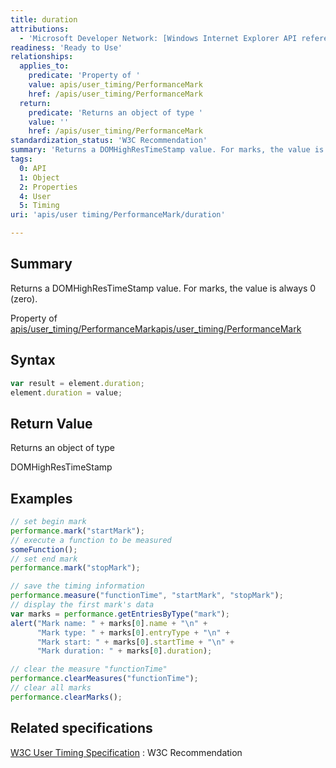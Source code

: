 ```yaml
---
title: duration
attributions:
  - 'Microsoft Developer Network: [Windows Internet Explorer API reference Article](http://msdn.microsoft.com/en-us/library/ie/hh828809%28v=vs.85%29.aspx)'
readiness: 'Ready to Use'
relationships:
  applies_to:
    predicate: 'Property of '
    value: apis/user_timing/PerformanceMark
    href: /apis/user_timing/PerformanceMark
  return:
    predicate: 'Returns an object of type '
    value: ''
    href: /apis/user_timing/PerformanceMark
standardization_status: 'W3C Recommendation'
summary: 'Returns a DOMHighResTimeStamp value. For marks, the value is always 0 (zero).'
tags:
  0: API
  1: Object
  2: Properties
  4: User
  5: Timing
uri: 'apis/user timing/PerformanceMark/duration'

---
```

## Summary

Returns a DOMHighResTimeStamp value. For marks, the value is always 0 (zero).

Property of [apis/user\_timing/PerformanceMark](/apis/user_timing/PerformanceMark)[apis/user\_timing/PerformanceMark](/apis/user_timing/PerformanceMark)

## Syntax

``` js
var result = element.duration;
element.duration = value;
```

## Return Value

Returns an object of type

DOMHighResTimeStamp

## Examples

``` js
// set begin mark
performance.mark("startMark");
// execute a function to be measured
someFunction();
// set end mark
performance.mark("stopMark");

// save the timing information
performance.measure("functionTime", "startMark", "stopMark");
// display the first mark's data
var marks = performance.getEntriesByType("mark");
alert("Mark name: " + marks[0].name + "\n" +
      "Mark type: " + marks[0].entryType + "\n" +
      "Mark start: " + marks[0].startTime + "\n" +
      "Mark duration: " + marks[0].duration);

// clear the measure "functionTime"
performance.clearMeasures("functionTime");
// clear all marks
performance.clearMarks();
```

## Related specifications

[W3C User Timing Specification](http://www.w3.org/TR/user-timing/)
:   W3C Recommendation

